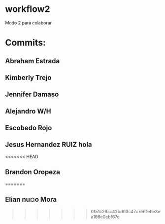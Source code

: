 # workflow2
Modo  2 para colaborar

# Commits:

## Abraham Estrada

## Kimberly Trejo

## Jennifer Damaso

## Alejandro W/H

## Escobedo Rojo

## Jesus Hernandez RUIZ hola

<<<<<<< HEAD
## Brandon Oropeza
=======
## Elian nu¤o Mora
>>>>>>> 0f51c29ac42bd03c47c7e61ebe3ea166e0cbf67c
